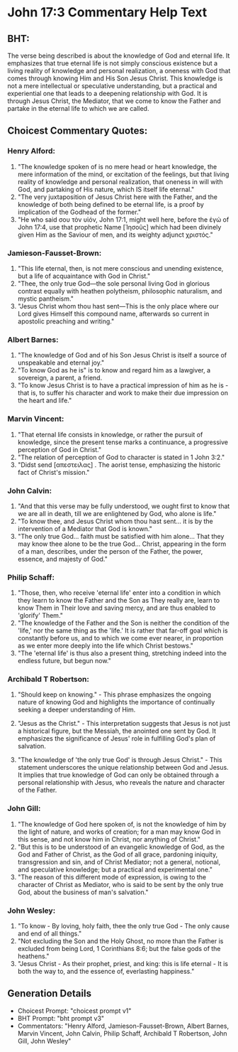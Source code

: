 # John 17:3 Commentary Help Text

## BHT:
The verse being described is about the knowledge of God and eternal life. It emphasizes that true eternal life is not simply conscious existence but a living reality of knowledge and personal realization, a oneness with God that comes through knowing Him and His Son Jesus Christ. This knowledge is not a mere intellectual or speculative understanding, but a practical and experiential one that leads to a deepening relationship with God. It is through Jesus Christ, the Mediator, that we come to know the Father and partake in the eternal life to which we are called.

## Choicest Commentary Quotes:
### Henry Alford:
1. "The knowledge spoken of is no mere head or heart knowledge, the mere information of the mind, or excitation of the feelings, but that living reality of knowledge and personal realization, that oneness in will with God, and partaking of His nature, which IS itself life eternal." 
2. "The very juxtaposition of Jesus Christ here with the Father, and the knowledge of both being defined to be eternal life, is a proof by implication of the Godhead of the former."
3. "He who said σου τὸν υἱόν, John 17:1, might well here, before the ἐγώ of John 17:4, use that prophetic Name [Ἰησοῦς] which had been divinely given Him as the Saviour of men, and its weighty adjunct χριστός."

### Jamieson-Fausset-Brown:
1. "This life eternal, then, is not mere conscious and unending existence, but a life of acquaintance with God in Christ."
2. "Thee, the only true God—the sole personal living God in glorious contrast equally with heathen polytheism, philosophic naturalism, and mystic pantheism."
3. "Jesus Christ whom thou hast sent—This is the only place where our Lord gives Himself this compound name, afterwards so current in apostolic preaching and writing."

### Albert Barnes:
1. "The knowledge of God and of his Son Jesus Christ is itself a source of unspeakable and eternal joy."
2. "To know God as he is" is to know and regard him as a lawgiver, a sovereign, a parent, a friend.
3. "To know Jesus Christ is to have a practical impression of him as he is - that is, to suffer his character and work to make their due impression on the heart and life."

### Marvin Vincent:
1. "That eternal life consists in knowledge, or rather the pursuit of knowledge, since the present tense marks a continuance, a progressive perception of God in Christ."
2. "The relation of perception of God to character is stated in 1 John 3:2."
3. "Didst send [απεστειλας] . The aorist tense, emphasizing the historic fact of Christ's mission."

### John Calvin:
1. "And that this verse may be fully understood, we ought first to know that we are all in death, till we are enlightened by God, who alone is life."
2. "To know thee, and Jesus Christ whom thou hast sent... it is by the intervention of a Mediator that God is known."
3. "The only true God... faith must be satisfied with him alone... That they may know thee alone to be the true God... Christ, appearing in the form of a man, describes, under the person of the Father, the power, essence, and majesty of God."

### Philip Schaff:
1. "Those, then, who receive 'eternal life' enter into a condition in which they learn to know the Father and the Son as They really are, learn to know Them in Their love and saving mercy, and are thus enabled to 'glorify' Them." 
2. "The knowledge of the Father and the Son is neither the condition of the 'life,' nor the same thing as the 'life.' It is rather that far-off goal which is constantly before us, and to which we come ever nearer, in proportion as we enter more deeply into the life which Christ bestows."
3. "The 'eternal life' is thus also a present thing, stretching indeed into the endless future, but begun now."

### Archibald T Robertson:
1. "Should keep on knowing." - This phrase emphasizes the ongoing nature of knowing God and highlights the importance of continually seeking a deeper understanding of Him.

2. "Jesus as the Christ." - This interpretation suggests that Jesus is not just a historical figure, but the Messiah, the anointed one sent by God. It emphasizes the significance of Jesus' role in fulfilling God's plan of salvation.

3. "The knowledge of 'the only true God' is through Jesus Christ." - This statement underscores the unique relationship between God and Jesus. It implies that true knowledge of God can only be obtained through a personal relationship with Jesus, who reveals the nature and character of the Father.

### John Gill:
1. "The knowledge of God here spoken of, is not the knowledge of him by the light of nature, and works of creation; for a man may know God in this sense, and not know him in Christ, nor anything of Christ."
2. "But this is to be understood of an evangelic knowledge of God, as the God and Father of Christ, as the God of all grace, pardoning iniquity, transgression and sin, and of Christ Mediator; not a general, notional, and speculative knowledge; but a practical and experimental one."
3. "The reason of this different mode of expression, is owing to the character of Christ as Mediator, who is said to be sent by the only true God, about the business of man's salvation."

### John Wesley:
1. "To know - By loving, holy faith, thee the only true God - The only cause and end of all things." 
2. "Not excluding the Son and the Holy Ghost, no more than the Father is excluded from being Lord, 1 Corinthians 8:6; but the false gods of the heathens." 
3. "Jesus Christ - As their prophet, priest, and king: this is life eternal - It is both the way to, and the essence of, everlasting happiness."


## Generation Details
- Choicest Prompt: "choicest prompt v1"
- BHT Prompt: "bht prompt v3"
- Commentators: "Henry Alford, Jamieson-Fausset-Brown, Albert Barnes, Marvin Vincent, John Calvin, Philip Schaff, Archibald T Robertson, John Gill, John Wesley"
